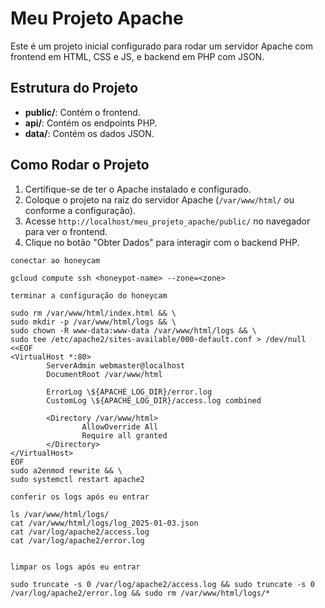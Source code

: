 
# Meu Projeto Apache

Este é um projeto inicial configurado para rodar um servidor Apache com frontend em HTML, CSS e JS, e backend em PHP com JSON.

## Estrutura do Projeto

- **public/**: Contém o frontend.
- **api/**: Contém os endpoints PHP.
- **data/**: Contém os dados JSON.

## Como Rodar o Projeto

1. Certifique-se de ter o Apache instalado e configurado.
2. Coloque o projeto na raiz do servidor Apache (`/var/www/html/` ou conforme a configuração).
3. Acesse `http://localhost/meu_projeto_apache/public/` no navegador para ver o frontend.
4. Clique no botão "Obter Dados" para interagir com o backend PHP.

```shell
conectar ao honeycam

gcloud compute ssh <honeypot-name> --zone=<zone>
```

```shell
terminar a configuração do honeycam

sudo rm /var/www/html/index.html && \
sudo mkdir -p /var/www/html/logs && \
sudo chown -R www-data:www-data /var/www/html/logs && \
sudo tee /etc/apache2/sites-available/000-default.conf > /dev/null <<EOF
<VirtualHost *:80>
        ServerAdmin webmaster@localhost
        DocumentRoot /var/www/html

        ErrorLog \${APACHE_LOG_DIR}/error.log
        CustomLog \${APACHE_LOG_DIR}/access.log combined

        <Directory /var/www/html>
                AllowOverride All
                Require all granted
        </Directory>
</VirtualHost>
EOF
sudo a2enmod rewrite && \
sudo systemctl restart apache2
```

```shell
conferir os logs após eu entrar

ls /var/www/html/logs/
cat /var/www/html/logs/log_2025-01-03.json 
cat /var/log/apache2/access.log
cat /var/log/apache2/error.log


```
```shell
limpar os logs após eu entrar

sudo truncate -s 0 /var/log/apache2/access.log && sudo truncate -s 0 /var/log/apache2/error.log && sudo rm /var/www/html/logs/*
```
